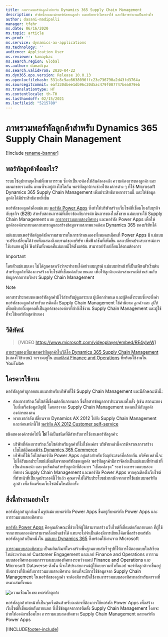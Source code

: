```yaml
---
title: ภาพรวมพอร์ทัลลูกค้าสำหรับ Dynamics 365 Supply Chain Management
description: หัวข้อนี้จะแนะนำพอร์ทัลของลูกค้า และอธิบายว่าใครควรใช้ และวิธีการทำงานเป็นอย่างไร
author: dasani-madipalli
manager: tfehr
ms.date: 06/16/2020
ms.topic: article
ms.prod: ''
ms.service: dynamics-ax-applications
ms.technology: ''
audience: Application User
ms.reviewer: kamaybac
ms.search.region: Global
ms.author: damadipa
ms.search.validFrom: 2020-04-22
ms.dyn365.ops.version: Release 10.0.13
ms.openlocfilehash: 531c8c9ae8638096ffc23e736790a2d43fd3764a
ms.sourcegitcommit: eaf330dbee1db96c20d5ac479f007747bea079eb
ms.translationtype: HT
ms.contentlocale: th-TH
ms.lasthandoff: 02/15/2021
ms.locfileid: "5215780"
---
```

# <a name="customer-portal-for-dynamics-365-supply-chain-management-overview"></a>ภาพรวมพอร์ทัลลูกค้าสำหรับ Dynamics 365 Supply Chain Management

[!include [rename-banner](~/includes/cc-data-platform-banner.md)]

## <a name="what-is-the-customer-portal"></a>พอร์ทัลลูกค้าคืออะไร?

ระบบโซ่อุปทานยุคใหม่พึ่งพาการรวม ซึ่งจำเป็นจะต้องให้สินค้าคงคลัง ความต้องการของลูกค้า และแผนกขายรวมกัน แทนที่จะอยู่ต่างไซโลกัน พอร์ทัลลูกค้าจะช่วยให้องค์กรต่าง ๆ ที่ใช้ Microsoft Dynamics 365 Supply Chain Management เพิ่มประสิทธิภาพการรวมนี้ และให้ข้อมูลลูกค้าได้มีประสิทธิภาพยิ่งขึ้น

พอร์ทัลของลูกค้าคือแม่แบบ [พอร์ทัล Power Apps](https://docs.microsoft.com/powerapps/maker/portals/overview) ซึ่งทำให้บริษัทสร้างเว็บไซต์ที่เชื่อมโยงกับธุรกิจกับธุรกิจ (B2B) สำหรับสถานการณ์ที่เกี่ยวข้องกับการดำเนินการของใบสั่งขาย แม่แบบจะใช้ Supply Chain Management แบบ [การการรวมแบบสองทิศทาง](https://docs.microsoft.com/dynamics365/fin-ops-core/dev-itpro/data-entities/dual-write/dual-write-home-page) และพอร์ทัล Power Apps เพื่อให้ลูกค้าองค์กรภายนอกสามารถดูและสร้างข้อมูลจากสภาพแวดล้อม Dynamics 365 ของบริษัทได้

แม่แบบบนพอร์ทัลต์ลูกค้ามีความสามารถในการกำหนดเองทั้งหมดเหมือนที่ Power Apps มี แม่แบบจะปรับเปลี่ยนได้ง่ายเพื่อแสดงถึงแบรนด์ของบริษัท เพิ่มฟังก์ชันที่เพิ่มขึ้น และเปลี่ยนประสบการณ์การใช้งานของผู้ใช้ ฟังก์ชันทั้งหมดที่แม่แบบมีให้ตั้งแต่ต้น สามารถปรับเปลี่ยนได้ตามต้องการ

> [!IMPORTANT]
> โดยตัวแม่แบบเอง ไม่ได้ถูกคาดหวังว่าจะทำงานได้อย่างสมบูรณ์ แม่แบบทำหน้าที่เป็นเพียงตัวเริ่มต้น สำหรับลูกค้าที่ต้องการสร้างเว็บไซต์ที่เชื่อมต่อกับภายนอก เพื่อให้ลูกค้าองค์กรสามารถมีส่วนร่วมกับข้อมูลจากการบริหาร Supply Chain Management

> [!NOTE]
> เอกสารประกอบของพอร์ทัลลูกค้ามีไว้สำหรับผู้ดูแลระบบ ผู้เลือกกำหนด และผู้ติดตั้งระบบซึ่งจะตั้งค่าพอร์ทัลของลูกค้าสำหรับการติดตั้ง Supply Chain Management ใช้คำนิยาม _ลูกค้า_ และ _ผู้ใช้_ เพื่ออธิบายถึงบุคคลที่เป็นลูกค้าขององค์กรที่กำลังใช้งาน Supply Chain Management และผู้ใช้ที่จะใช้พอร์ทัลสุดท้ายเอง

## <a name="video"></a>วีดิทัศน์

> [!VIDEO https://www.microsoft.com/videoplayer/embed/RE4ylwW]

[ภาพรวมของเท็มเพลพอร์ทัลลูกค้าในวิดีโอ Dynamics 365 Supply Chain Management](https://youtu.be/nPrqoLuHfV8) (แสดงไว้ข้างบน) จะรวมอยู่ใน [เพลย์ลิสต์ Finance and Operations](https://www.youtube.com/playlist?list=PLcakwueIHoT_SYfIaPGoOhloFoCXiUSyW) ที่พร้อมใช้งานใน YouTube

## <a name="who-should-use-it"></a>ใครควรใช้งาน

พอร์ทัลลูกค้าถูกออกแบบมาสำหรับบริษัทที่ใช้ Supply Chain Management และมีลักษณะดังนี้:

- ต้องการสร้างเว็บไซต์ที่เชื่อมต่อกับภายนอก ซึ่งสื่อสารข้อมูลการประมวลผลใบสั่ง (เช่น สถานะของใบสั่งหรือข้อมูลบัญชี) โดยตรงจาก Supply Chain Management ของตนให้กับลูกค้าองค์กรของตน
- พวกเขากำลังเปลี่ยนจาก Dynamics AX 2012 ไปยัง Supply Chain Management และก่อนหน้านี้ใช้ [พอร์ทัล AX 2012 Customer self-service](https://docs.microsoft.com/dynamicsax-2012/appuser-itpro/about-the-customer-self-service-portal)

ชนิดขององค์กรต่อไปนี้ **ไม่** ได้เป็นชนิดที่ดีสำหรับการใช้งานพอร์ทัลลูกค้า:

- บริษัทที่ต้องการสร้างเว็บไซต์สำหรับลูกค้าที่ไม่ใช่องค์กร บริษัทเหล่านี้ควรพิจารณาการสร้าง [เว็บไซต์อีคอมเมิร์ซ Dynamics 365 Commerce](https://docs.microsoft.com/dynamics365/commerce/create-ecommerce-site)
- บริษัทที่ใช้เว็บไซต์พอร์ทัล Power Apps อยู่แล้วสำหรับวัตถุประสงค์ที่คล้ายกัน บริษัทเหล่านี้จะไม่ได้รับผลประโยชน์เพิ่มเติมจากพอร์ทัลของลูกค้า พอร์ทัลลูกค้ามีการจัดส่งเป็นแม่แบบที่ทำหน้าที่เป็นคำแนะนำ และจุดเริ่มต้นสำหรับลูกค้าที่ต้องการ "เชื่อมต่อจุด" ระหว่างการรวมแบบสองทิศทาง Supply Chain Management และพอร์ทัล Power Apps หากคุณติดตั้งเว็บไซต์ที่ทำหน้าที่เป็นจุดประสงค์นี้ไว้แล้ว คุณอาจไม่ได้รับประโยชน์มากนักจากการใช้แม่แบบพอร์ทัลลูกค้า เพื่อจัดเตรียมเว็บไซต์นั้นใหม่อีกครั้ง

## <a name="how-does-it-work"></a>สิ่งนี้ทำงานอย่างไร

พอร์ทัลลูกค้าถูกส่งมาในรูปแม่แบบพอร์ทัล Power Apps ขึ้นอยู่กับพอร์ทัล Power Apps และการรวมแบบสองทิศทาง

[พอร์ทัล Power Apps](https://docs.microsoft.com/powerapps/maker/portals/overview) คือคุณลักษณะที่ช่วยให้ผู้ใช้สามารถสร้างเว็บไซต์ที่เชื่อมต่อกับภายนอก ที่ผู้ใช้จากภายนอกองค์กรสามารถล็อกอินเข้าได้ แทบจะไม่จำเป็นต้องมีการเขียนโค้ดเพื่อสร้างพอร์ทัล พอร์ทัลลูกค้าเป็นหนึ่งใน [แม่แบบ Dynamics 365](https://docs.microsoft.com/powerapps/maker/portals/portal-templates#environment-with-model-driven-apps-in-dynamics-365) ซึ่งพร้อมใช้งานจาก Microsoft

[การรวมแบบสองทิศทาง](https://docs.microsoft.com/powerapps/maker/portals/overview) เป็นผลิตภัณฑ์โครงสร้างพื้นฐานแบบสำเร็จรูปที่ให้การโต้ตอบแบบใกล้เรียลไทม์ระหว่างแอป Customer Engagement และแอป Finance and Operations การรวมแบบสองทิศทางมอบการรวมแบบสองทิศทางระหว่างแอป Finance and Operations และ Microsoft Dataverse ดังนั้น นี่จะให้ประสบการณ์ผู้ใช้แบบรวมทั่วทั้งแอป พอร์ทัลลูกค้าจะขึ้นอยู่กับตารางที่ซิงค์กับการรวมแบบสองทิศทาง ก่อนที่จะมีการใช้ข้อมูลจาก Supply Chain Management ในพอร์ทัลของลูกค้า จะต้องมีการเปิดใช้งานการรวมแบบสองทิศทางสำหรับตารางที่เหมาะสมทั้งหมด

![ความเชื่อมโยงของพอร์ทัลลูกค้า](media/customer-portal-elements.png "ความเชื่อมโยงของพอร์ทัลลูกค้า")

พอร์ทัลลูกค้าทำหน้าที่เป็นจุดเริ่มต้นสำหรับองค์กรที่ต้องการใช้พอร์ทัล Power Apps เพื่อสร้างเว็บไซต์ที่เชื่อมต่อกับภายนอก ซึ่งใช้ข้อมูลจากการติดตั้ง Supply Chain Management โดยจะช่วยให้องค์กรเชื่อมโยง การรวมแบบสองทิศทาง Supply Chain Management และพอร์ทัล Power Apps


[!INCLUDE[footer-include](../../includes/footer-banner.md)]
